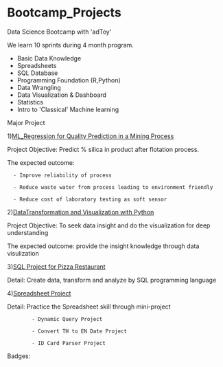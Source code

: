# Bootcamp_Projects

Data Science Bootcamp with 'adToy'

We learn 10 sprints during 4 month program.
- Basic Data Knowledge
- Spreadsheets
- SQL Database
- Programming Foundation (R,Python)
- Data Wrangling
- Data Visualization & Dashboard
- Statistics
- Intro to 'Classical' Machine learning

Major Project 

1)[ML_Regression for Quality Prediction in a Mining Process](https://github.com/KorrapatYairit/bootcamp_projects/blob/main/Machine-Learning%20Project/ML_Regression_Quality%20Prediction%20in%20a%20Mining%20Process_Rev.01.ipynb) 

   Project Objective: Predict % silica in product after flotation process. 
   
   The expected outcome:
   
      - Improve reliability of process
      
      - Reduce waste water from process leading to environment friendly
      
      - Reduce cost of laboratory testing as soft sensor

2)[DataTransformation and Visualization with Python](https://github.com/KorrapatYairit/bootcamp_projects/blob/main/DataTransformationandVisualizationWithPython/Project_DataTransformation%20and%20Visulization%20in%20Python.ipynb)

   Project Objective: To seek data insight and do the visualization for deep understanding  
   
   The expected outcome: provide the insight knowledge through data visulization
   
3)[SQL Project for Pizza Restaurant](https://github.com/KorrapatYairit/bootcamp_projects/blob/main/SQL%20Project/Pizza%20Restaurant%20Project.sql)

   Detail: Create data, transform and analyze by SQL programming language 
   
4)[Spreadsheet Project](https://view.officeapps.live.com/op/view.aspx?src=https%3A%2F%2Fraw.githubusercontent.com%2FKorrapatYairit%2Fbootcamp_projects%2Fmain%2FSpreadsheets%2FProject%2520for%2520Spreadsheet%2520Part.xlsx&wdOrigin=BROWSELINK)

   Detail: Practice the Spreadsheet skill through mini-project
   
            - Dynamic Query Project
            
            - Convert TH to EN Date Project
            
            - ID Card Parser Project
   


Badges: 
